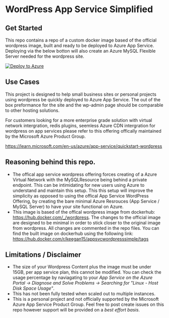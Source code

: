 # WordPress App Service Simplified

## Get Started

This repo contains a repo of a custom docker image based of the official wordpress image, built and ready to be deployed to Azure App Service. Deploying via the below botton will also create an Azure MySQL Flexible Server needed for the wordpress site. 

[![Deploy to Azure](https://aka.ms/deploytoazurebutton)](https://portal.azure.com/#create/Microsoft.Template/uri/https%3A%2F%2Fwordpressimplified.blob.core.windows.net%2Fapp-svc-wordpress-simplified-json%2Fmain.json)

## Use Cases
This project is designed to help small business sites or personal projects using wordpress be quickly deployed to Azure App Service. The out of the box preformance for the site and the wp-admin page should be comparable to other hosting solutions.

For customers looking for a more enterprise grade solution with virtual network intergration, redis plugins, seemless Azure CDN  intergration for wordpress on app services please refer to this offering offically maintained by the Microsoft Azure Product Group.

https://learn.microsoft.com/en-us/azure/app-service/quickstart-wordpress 

## Reasoning behind this repo. 
- The offical app service wordpress offering forces creating of a Azure Virtual Network with the MySQLResource being behind a private endpoint. This can be intimidating for new users using Azure to understand and maintain this setup. This this setup will improve the simplicity as opposed to using the offical App Service WordPress Offering, by creating the bare minimal Azure Resrouces (App Service / MySQL Server) to have your site functional on Azure. 
-  This image is based of the offical wordpress image from dockerhub: https://hub.docker.com/_/wordpress. The changes to the official image are designed to be minimal in order to stick closer to the original image from wordpress. All changes are commented in the repo files. You can find the built image on dockerhub using the following link: https://hub.docker.com/r/keegan15/appsvcwordpresssimple/tags

## Limitations / Disclaimer
- The size of your Wordpress Content plus the image must be under 15GB, per app service plan, this cannot be modified. You can check the usage percentage by naviagating to your *App Service on the Azure Portal -> Diagnose and Solve Problems -> Searching for "Linux - Host Disk Space Usage"*.  
- This has not been fully tested when scaled out to multiple instances. 
- This is a personal project and not officially supported by the Microsoft Azure App Service Product Group. Feel free to post create issues on this repo however support will be provided on a *best effort basis*.







